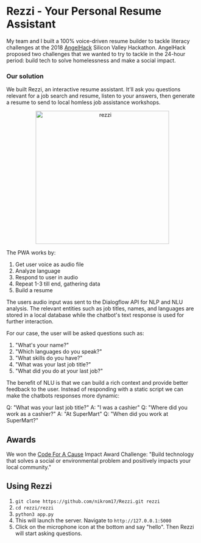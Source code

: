 # Rezzi - Your Personal Resume Assistant 

My team and I built a 100% voice-driven resume builder to tackle literacy challenges at the 2018  [AngelHack](https://angelhack.com/)  Silicon Valley Hackathon. AngelHack proposed two challenges that we wanted to try to tackle in the 24-hour period: build tech to solve homelessness and make a social impact.

### Our solution

We built Rezzi, an interactive resume assistant. It'll ask you questions relevant for a job search and resume, listen to your answers, then generate a resume to send to local homless job assistance workshops.

<p align="center">
	<img src="https://raw.githubusercontent.com/nikrom17/Rezzi/master/rezzi/static/img/rezzi_screenshot.png" align="middle" alt="rezzi" width="350px"/>
</p>

The PWA works by:

1.  Get user voice as audio file
2.  Analyze language
3.  Respond to user in audio
4.  Repeat 1-3 till end, gathering data
5.  Build a resume

The users audio input was sent to the Dialogflow API for NLP and NLU analysis. The relevant entities such as job titles, names, and languages are stored in a local database while the chatbot's text response is used for further interaction.

For our case, the user will be asked questions such as:
1. "What's your name?"
2. "Which languages do you speak?"
3. "What skills do you have?"
4. "What was your last job title?"
5. "What did you do at your last job?"

The benefit of NLU is that we can build a rich context and provide better feedback to the user. Instead of responding with a static script we can make the chatbots responses more dynamic:

Q: "What was your last job title?"
A: "I was a cashier"
Q: "Where did you work as a cashier?"
A: "At SuperMart"
Q: "When did you work at SuperMart?"

## Awards

We won the  [Code For A Cause](http://codeforacause.co/)  Impact Award Challenge: "Build technology that solves a social or environmental problem and positively impacts your local community."

##  Using Rezzi

1. `git clone https://github.com/nikrom17/Rezzi.git rezzi`
2. `cd rezzi/rezzi`
3. `python3 app.py`
4. This will launch the server. Navigate to `http://127.0.0.1:5000`
5. Click on the microphone icon at the bottom and say "hello". Then Rezzi will start asking questions.
